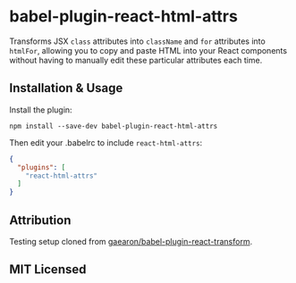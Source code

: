 # babel-plugin-react-html-attrs

Transforms JSX `class` attributes into `className` and `for` attributes into `htmlFor`, allowing you to copy and paste HTML into your React components without having to manually edit these particular attributes each time.

## Installation & Usage

Install the plugin:

```
npm install --save-dev babel-plugin-react-html-attrs
```

Then edit your .babelrc to include `react-html-attrs`:

```json
{
  "plugins": [
    "react-html-attrs"
  ]
}
```

## Attribution

Testing setup cloned from [gaearon/babel-plugin-react-transform](https://github.com/gaearon/babel-plugin-react-transform).

## MIT Licensed
